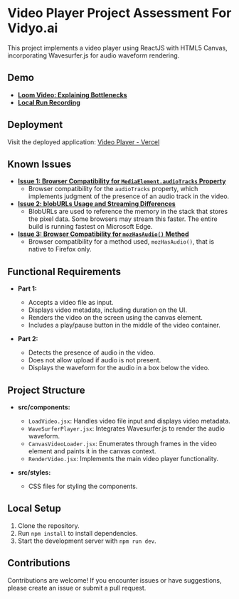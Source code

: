 # Video Player Project Assessment For Vidyo.ai

This project implements a video player using ReactJS with HTML5 Canvas, incorporating Wavesurfer.js for audio waveform rendering.

## Demo

- **[Loom Video: Explaining Bottlenecks](https://www.loom.com/share/18f1af39e0ae4a4691402ca766731218?sid=b55e50d1-09c9-45c5-a46c-e072f1dec661)**
- **[Local Run Recording](local%20run%20recording.mp4)**

## Deployment

Visit the deployed application: [Video Player - Vercel](https://vidyo-frontend-assessment.vercel.app/)


## Known Issues

- **[Issue 1: Browser Compatibility for `MediaElement.audioTracks` Property](https://developer.mozilla.org/en-US/docs/Web/API/HTMLMediaElement/audioTracks)**
  - Browser compatibility for the `audioTracks` property, which implements judgment of the presence of an audio track in the video.
- **[Issue 2: blobURLs Usage and Streaming Differences](#)**
  - BlobURLs are used to reference the memory in the stack that stores the pixel data. Some browsers may stream this faster. The entire build is running fastest on Microsoft Edge.
- **[Issue 3: Browser Compatibility for `mozHasAudio()` Method](https://caniuse.com/mdn-api_htmlvideoelement_mozhasaudio)**
  - Browser compatibility for a method used, `mozHasAudio()`, that is native to Firefox only.

## Functional Requirements

- **Part 1:**
  - Accepts a video file as input.
  - Displays video metadata, including duration on the UI.
  - Renders the video on the screen using the canvas element.
  - Includes a play/pause button in the middle of the video container.

- **Part 2:**
  - Detects the presence of audio in the video.
  - Does not allow upload if audio is not present.
  - Displays the waveform for the audio in a box below the video.

## Project Structure

- **src/components:**
  - `LoadVideo.jsx`: Handles video file input and displays video metadata.
  - `WaveSurferPlayer.jsx`: Integrates Wavesurfer.js to render the audio waveform.
  - `CanvasVideoLoader.jsx`: Enumerates through frames in the video element and paints it in the canvas context.
  - `RenderVideo.jsx`: Implements the main video player functionality.

- **src/styles:**
  - CSS files for styling the components.

## Local Setup

1. Clone the repository.
2. Run `npm install` to install dependencies.
3. Start the development server with `npm run dev`.

## Contributions

Contributions are welcome! If you encounter issues or have suggestions, please create an issue or submit a pull request.
